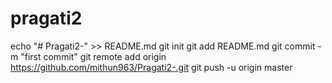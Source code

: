 # pragati2
echo "# Pragati2-" >> README.md
git init
git add README.md
git commit -m "first commit"
git remote add origin https://github.com/mithun963/Pragati2-.git
git push -u origin master
